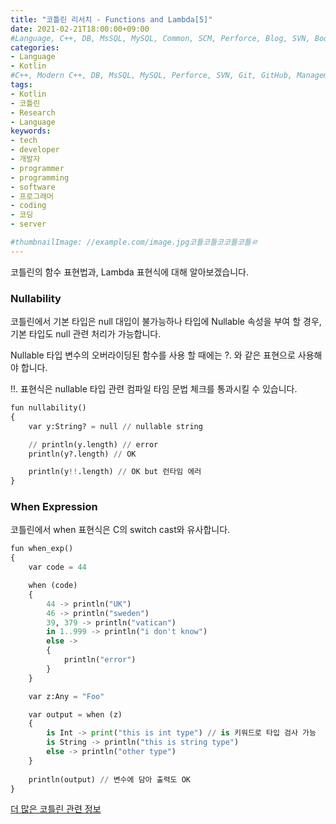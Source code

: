 ```yaml
---
title: "코틀린 리서치 - Functions and Lambda[5]"
date: 2021-02-21T18:00:00+09:00
#Language, C++, DB, MsSQL, MySQL, Common, SCM, Perforce, Blog, SVN, Book, Study, VOCA, Kotlin
categories:
- Language
- Kotlin
#C++, Modern C++, DB, MsSQL, MySQL, Perforce, SVN, Git, GitHub, Management, Blog, Hugo, Architecture, Kotlin, Research
tags:
- Kotlin
- 코틀린
- Research
- Language
keywords:
- tech
- developer
- 개발자
- programmer
- programming
- software
- 프로그래머
- coding
- 코딩
- server

#thumbnailImage: //example.com/image.jpg코틀코틀코코틀코틀ㄹ
---
```


코틀린의 함수 표현법과, Lambda 표현식에 대해 알아보겠습니다.

<!--more-->

  

### Nullability

코틀린에서 기본 타입은 null 대입이 불가능하나 타입에 Nullable 속성을 부여 할 경우, 기본 타입도 null 관련 처리가 가능합니다.

Nullable 타입 변수의 오버라이딩된 함수를 사용 할 때에는 ?. 와 같은 표현으로 사용해야 합니다.

!!. 표현식은 nullable 타입 관련 컴파일 타임 문법 체크를 통과시킬 수 있습니다.

```python
fun nullability()
{
    var y:String? = null // nullable string

    // println(y.length) // error
    println(y?.length) // OK

    println(y!!.length) // OK but 런타임 에러
}
```

  

  

### When Expression

코틀린에서 when 표현식은 C의 switch cast와 유사합니다.

```python
fun when_exp()
{
    var code = 44

    when (code)
    {
        44 -> println("UK")
        46 -> println("sweden")
        39, 379 -> println("vatican")
        in 1..999 -> println("i don't know")
        else ->
        {
            println("error")
        }
    }

    var z:Any = "Foo"

    var output = when (z) 
    {
        is Int -> print("this is int type") // is 키워드로 타입 검사 가능
        is String -> println("this is string type")
        else -> println("other type")
    }
    
    println(output) // 변수에 담아 출력도 OK
}
```

  

[더 많은 코틀린 관련 정보](https://kotlinlang.org/docs/reference/)

